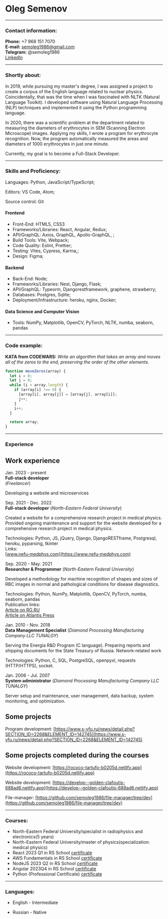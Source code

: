 # Oleg Semenov
---
### Contact information:
**Phone:** +7 968 151 7070<br>
**E-mail:** semoleg1986@gmail.com<br>
**Telegram:** @semoleg1986<br>
[LinkedIn](https://www.linkedin.com/in/semoleg1986/)<br>

---

### Shortly about:

In 2019, while pursuing my master's degree, I was assigned a project to create a corpus of the English language related to nuclear physics. Coincidentally, that was the time when I was fascinated with NLTK (Natural Language Toolkit). I developed software using Natural Language Processing (NLP) techniques and implemented it using the Python programming language.<br>

In 2020, there was a scientific problem at the department related to measuring the diameters of erythrocytes in SEM (Scanning Electron Microscope) images. Applying my skills, I wrote a program for erythrocyte recognition. Now, the program automatically measured the areas and diameters of 1000 erythrocytes in just one minute.<br>

Currently, my goal is to become a Full-Stack Developer.

---

### Skills and Proficiency:

Languages: Python, JavaScript/TypeScript;

Editors: VS Code, Atom;

Source control: Git
#### Frontend
- Front-End: HTML5, CSS3
- Frameworks/Libraries: React, Angular, Redux;
- API/GraphQL: Axios, GraphQL, Apollo-GraphQL, ;
- Build Tools: Vite, Webpack;
- Code Quality: Eslint, Prettier;
- Testing: Vites, Cypress, Karma,;
- Design: Figma;
#### Backend
- Back-End: Node;
- Frameworks/Libraries: Nest, Django, Flask;
- API/GraphQL: Typeorm, Djangorestframework, graphene, strawberry;
- Databases: Postgres, Sqlite;
- Deployment/Infrastructure: heroku, nginx, Docker;
#### Data Science and Computer Vision
- Tools: NumPy, Matplotlib, OpenCV, PyTorch, NLTK, numba, seaborn, pandas

---

### Code example:

**KATA from CODEWARS:**
*Write an algorithm that takes an array and moves all of the zeros to the end, preserving the order of the other elements.*

```javascript
function moveZeros(array) {
  let i = 0; 
  let j = 0; 
  while (i < array.length) {
    if (array[i] !== 0) {
      [array[i], array[j]] = [array[j], array[i]];
      j++;
    }
    i++;
  }

  return array;
}
```
---

### Experience

## Work experience

Jan. 2023 - present<br />
**Full-stack developer**<br />
(*Freelancer*)

Developing a website and microservices

Sep. 2021 - Dec. 2022<br />
**Full-stack developer**
(*North-Eastern Federal University*)

Created a website for a comprehensive research project in medical physics. Provided ongoing maintenance and support for the website developed for a comprehensive research project in medical physics.

Technologies: Python, JS, jQuery, Django, DjangoRESTframe, Postgresql, heroku, pyparsing, tkinter<br/>
Links:<br/>
[www.nefu-medphys.com](https://www.nefu-medphys.com)

Sep. 2020 - May. 2021<br />
**Researcher & Programmer**
(*North-Eastern Federal University*)

Developed a methodology for machine recognition of shapes and sizes of RBC images in normal and pathological conditions for disease diagnostics. 

Technologies: Python, NumPy, Matplotlib, OpenCV, PyTorch, numba, seaborn, pandas<br/>
Publication links:<br/>
[Article on RG.RU](https://rg.ru/2022/07/04/reg-dfo/fiziki-svfu-nahodiat-novye-sposoby-borby-s-onkozabolevaniiami.html)<br/>
[Article on Atlantis Press](https://www.atlantis-press.com/proceedings/chw-21/125968735)


Jan. 2010 - Nov. 2018<br />
**Data Management Specialist**
(*Diamond Processing Manufacturing Company LLC TUNALGY*)

Serving the Energia R&D Program (C language).
Preparing reports and shipping documents for the State Treasury of Russia.
Network-related work

Technologies: Python, C, SQL, PostgreSQL, openpyxl, requests (HTTP/HTTPS), socket.

Jan. 2006 - Jul. 2007<br />
**System administrator**
(*Diamond Processing Manufacturing Company LLC TUNALGY*)

Server setup and maintenance, user management, data backup, system monitoring, and optimization.



## Some projects

Program development: [https://www.s-vfu.ru/news/detail.php?SECTION_ID=2268&ELEMENT_ID=142745](https://www.s-vfu.ru/news/detail.php?SECTION_ID=2268&ELEMENT_ID=142745)

## Some projects completed during the courses

Website development: [https://rococo-tartufo-b0205d.netlify.app](https://rococo-tartufo-b0205d.netlify.app)

Website development: [https://develop--golden-clafoutis-688ad6.netlify.app](https://develop--golden-clafoutis-688ad6.netlify.app)

File-manager: [https://github.com/semoleg1986/file-manager/tree/dev](https://github.com/semoleg1986/file-manager/tree/dev)

---

### Courses:

* North-Eastern Federal University/specialist in radiophysics and electronics(5 years)
* North-Eastern Federal University/master of physics(specialization: medical physics)
* React 2023 Q1 in RS School [certificate](https://app.rs.school/certificate/a0n1gslo)
* AWS Fundamentals in RS School [certificate](https://app.rs.school/certificate/guapmure)
* NodeJS 2023 Q2 in RS School [certificate](https://app.rs.school/certificate/cxwnq4hz)
* Angular 2023Q4 in RS School [certificate](https://app.rs.school/certificate/2oxj2ijf)
* Python (Professional Certificate) [certificate](https://www.coursera.org/account/accomplishments/specialization/certificate/R6E5ZGLTXPBT)

---

### Languages:

- English \- Intermediate

- Russian \- Native
